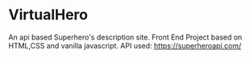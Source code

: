 # VirtualHero
An api based Superhero's description site.
Front End Project based on HTML,CSS and vanilla javascript.
API used: https://superheroapi.com/
